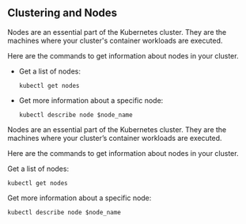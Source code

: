 ## Clustering and Nodes

Nodes are an essential part of the Kubernetes cluster. They are the machines where your cluster's container workloads are executed.

Here are the commands to get information about nodes in your cluster.
-   Get a list of nodes:
    
    ```
    kubectl get nodes
    
    ```
    
-   Get more information about a specific node:
    
    ```
    kubectl describe node $node_name
    ```
Nodes are an essential part of the Kubernetes cluster. They are the machines where your cluster’s container workloads are executed.

Here are the commands to get information about nodes in your cluster.

Get a list of nodes:

 ```
 kubectl get nodes
 ```

Get more information about a specific node:

```
kubectl describe node $node_name
```
